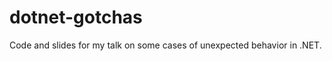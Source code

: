 dotnet-gotchas
==============
Code and slides for my talk on some cases of unexpected behavior in .NET.
